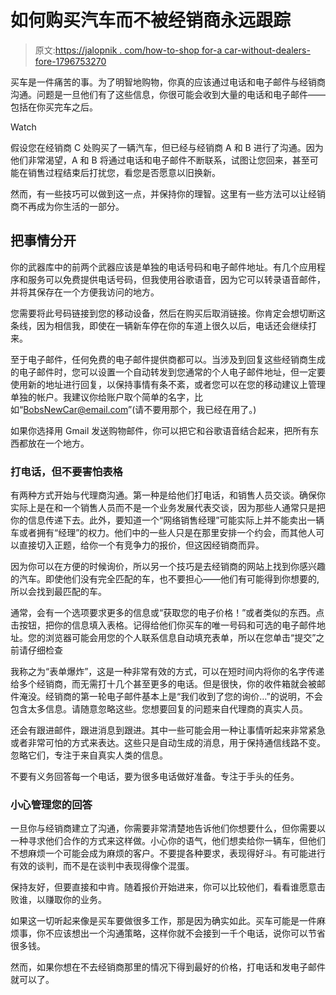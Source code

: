 # 如何购买汽车而不被经销商永远跟踪

> 原文:[https://jalopnik . com/how-to-shop for-a car-without-dealers-fore-1796753270](https://jalopnik.com/how-to-shop-for-a-car-without-dealers-stalking-you-fore-1796753270)

买车是一件痛苦的事。为了明智地购物，你真的应该通过电话和电子邮件与经销商沟通。问题是一旦他们有了这些信息，你很可能会收到大量的电话和电子邮件——包括在你买完车之后。

Watch

假设您在经销商 C 处购买了一辆汽车，但已经与经销商 A 和 B 进行了沟通。因为他们非常渴望，A 和 B 将通过电话和电子邮件不断联系，试图让您回来，甚至可能在销售过程结束后打扰您，看您是否愿意以旧换新。

然而，有一些技巧可以做到这一点，并保持你的理智。这里有一些方法可以让经销商不再成为你生活的一部分。

## 把事情分开

你的武器库中的前两个武器应该是单独的电话号码和电子邮件地址。有几个应用程序和服务可以免费提供电话号码，但我使用谷歌语音，因为它可以转录语音邮件，并将其保存在一个方便我访问的地方。

您需要将此号码链接到您的移动设备，然后在购买后取消链接。你肯定会想切断这条线，因为相信我，即使在一辆新车停在你的车道上很久以后，电话还会继续打来。

至于电子邮件，任何免费的电子邮件提供商都可以。当涉及到回复这些经销商生成的电子邮件时，您可以设置一个自动转发到您通常的个人电子邮件地址，但一定要使用新的地址进行回复，以保持事情有条不紊，或者您可以在您的移动建议上管理单独的帐户。我建议你给账户取个简单的名字，比如“BobsNewCar@email.com”(请不要用那个，我已经在用了。)

如果你选择用 Gmail 发送购物邮件，你可以把它和谷歌语音结合起来，把所有东西都放在一个地方。

### 打电话，但不要害怕表格

有两种方式开始与代理商沟通。第一种是给他们打电话，和销售人员交谈。确保你实际上是在和一个销售人员而不是一个业务发展代表交谈，因为那些人通常只是把你的信息传递下去。此外，要知道一个“网络销售经理”可能实际上并不能卖出一辆车或者拥有“经理”的权力。他们中的一些人只是在那里安排一个约会，而其他人可以直接切入正题，给你一个有竞争力的报价，但这因经销商而异。

因为你可以在方便的时候询价，所以另一个技巧是去经销商的网站上找到你感兴趣的汽车。即使他们没有完全匹配的车，也不要担心——他们有可能得到你想要的,所以会找到最匹配的车。

通常，会有一个选项要求更多的信息或“获取您的电子价格！”或者类似的东西。点击按钮，把你的信息填入表格。记得给他们你买车的唯一号码和可选的电子邮件地址。您的浏览器可能会用您的个人联系信息自动填充表单，所以在您单击“提交”之前请仔细检查

我称之为“表单爆炸”，这是一种非常有效的方式，可以在短时间内将你的名字传递给多个经销商，而无需打十几个甚至更多的电话。但是很快，你的收件箱就会被邮件淹没。经销商的第一轮电子邮件基本上是“我们收到了您的询价…”的说明，不会包含太多信息。请随意忽略这些。您想要回复的问题来自代理商的真实人员。

还会有跟进邮件，跟进消息到跟进。其中一些可能会用一种让事情听起来非常紧急或者非常可怕的方式来表达。这些只是自动生成的消息，用于保持通信线路不变。忽略它们，专注于来自真实人类的信息。

不要有义务回答每一个电话，要为很多电话做好准备。专注于手头的任务。

### 小心管理您的回答

一旦你与经销商建立了沟通，你需要非常清楚地告诉他们你想要什么，但你需要以一种寻求他们合作的方式来这样做。小心你的语气，他们想卖给你一辆车，但他们不想麻烦一个可能会成为麻烦的客户。不要提各种要求，表现得好斗。有可能进行有效的谈判，而不是在谈判中表现得像个混蛋。

保持友好，但要直接和中肯。随着报价开始进来，你可以比较他们，看看谁愿意击败谁，以赚取你的业务。

如果这一切听起来像是买车要做很多工作，那是因为确实如此。买车可能是一件麻烦事，你不应该想出一个沟通策略，这样你就不会接到一千个电话，说你可以节省很多钱。

然而，如果你想在不去经销商那里的情况下得到最好的价格，打电话和发电子邮件就可以了。